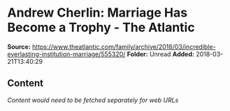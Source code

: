 # Andrew Cherlin: Marriage Has Become a Trophy - The Atlantic

**Source:** https://www.theatlantic.com/family/archive/2018/03/incredible-everlasting-institution-marriage/555320/
**Folder:** Unread
**Added:** 2018-03-21T13:40:29




## Content
*Content would need to be fetched separately for web URLs*
